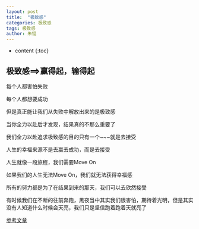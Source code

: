 ```yaml
---
layout: post
title:  "极致感"
categories: 极致感
tags: 极致感
author: 朱锟
---
```



* content
{:toc}
## 极致感==>赢得起，输得起

每个人都害怕失败

每个人都想要成功

但是真正能让我们从失败中解放出来的是极致感

当你全力以赴后才发现，结果真的不那么重要了

我们全力以赴追求极致感的目的只有一个~~~就是去接受

人生的幸福来源不是去赢去成功，而是去接受

人生就像一段旅程，我们需要Move On

如果我们的人生无法Move On，我们就无法获得幸福感

所有的努力都是为了在结果到来的那天，我们可以去欣然接受

有时候我们在不断的往前奔跑，黑夜当中其实我们很害怕，期待着光明，但是其实没有人知道什么时候会天亮，我们只是坚信跑着跑着天就亮了

[参考文章](https://www.jianshu.com/p/8080a726c4a3)

